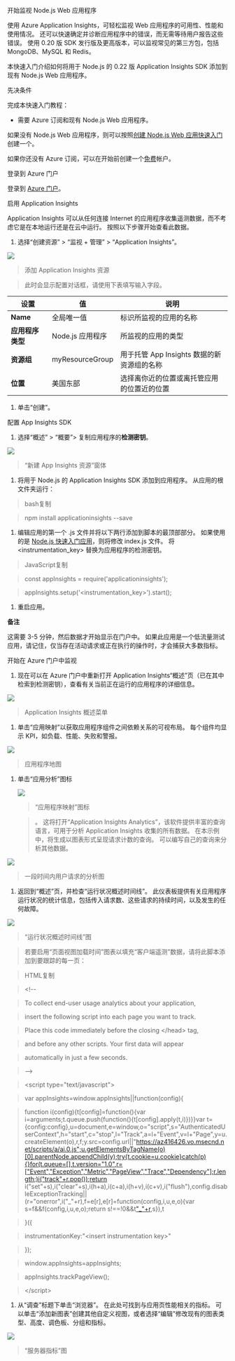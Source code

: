 开始监视 Node.js Web 应用程序

使用 Azure Application Insights，可轻松监视 Web
应用程序的可用性、性能和使用情况。 还可以快速确定并诊断应用程序中的错误，而无需等待用户报告这些错误。 使用
0.20 版 SDK 发行版及更高版本，可以监视常见的第三方包，包括 MongoDB、MySQL 和
Redis。

本快速入门介绍如何将用于 Node.js 的 0.22 版 Application Insights SDK 添加到现有
Node.js Web 应用程序。

先决条件

完成本快速入门教程：

-   需要 Azure 订阅和现有 Node.js Web 应用程序。

如果没有 Node.js Web 应用程序，则可以按照[创建 Node.js Web
应用快速入门](https://docs.microsoft.com/azure/app-service/app-service-web-get-started-nodejs)创建一个。

如果你还没有 Azure
订阅，可以在开始前创建一个[免费](https://azure.microsoft.com/free/)帐户。

登录到 Azure 门户

登录到 [Azure 门户](https://portal.azure.com/)。

启用 Application Insights

Application Insights 可以从任何连接 Internet
的应用程序收集遥测数据，而不考虑它是在本地运行还是在云中运行。 按照以下步骤开始查看此数据。

1.  选择“创建资源” \> “监视 + 管理” \> “Application Insights”。

![](media/82e6e5709f9993a5749423f6aa357740.png)

>   添加 Application Insights 资源

>   此时会显示配置对话框，请使用下表填写输入字段。

| **设置**         | **值**           | **说明**                                   |
|------------------|------------------|--------------------------------------------|
| **Name**         | 全局唯一值       | 标识所监视的应用的名称                     |
| **应用程序类型** | Node.js 应用程序 | 所监视的应用的类型                         |
| **资源组**       | myResourceGroup  | 用于托管 App Insights 数据的新资源组的名称 |
| **位置**         | 美国东部         | 选择离你近的位置或离托管应用的位置近的位置 |

1.  单击“创建”。

配置 App Insights SDK

1.  选择“概述” \> “概要”\> 复制应用程序的**检测密钥**。

![](https://docs.microsoft.com/zh-cn/azure/application-insights/media/app-insights-nodejs-quick-start/001-u.png)

>   “新建 App Insights 资源”窗体

1.  将用于 Node.js 的 Application Insights SDK
    添加到应用程序。 从应用的根文件夹运行：

>   bash复制

>   npm install applicationinsights --save

1.  编辑应用的第一个 .js
    文件并将以下两行添加到脚本的最顶部部分。 如果使用的是 [Node.js
    快速入门应用](https://docs.microsoft.com/azure/app-service/app-service-web-get-started-nodejs)，则将修改
    index.js 文件。 将 \<instrumentation_key\> 替换为应用程序的检测密钥。

>   JavaScript复制

>   const appInsights = require('applicationinsights');

>   appInsights.setup('\<instrumentation_key\>').start();

1.  重启应用。

**备注**

这需要 3-5
分钟，然后数据才开始显示在门户中。 如果此应用是一个低流量测试应用，请记住，仅当存在活动请求或正在执行的操作时，才会捕获大多数指标。

开始在 Azure 门户中监视

1.  现在可以在 Azure 门户中重新打开 Application
    Insights“概述”页（已在其中检索到检测密钥），查看有关当前正在运行的应用程序的详细信息。

![](https://docs.microsoft.com/zh-cn/azure/application-insights/media/app-insights-nodejs-quick-start/003-black.png)

>   Application Insights 概述菜单

1.  单击“应用映射”以获取应用程序组件之间依赖关系的可视布局。 每个组件均显示
    KPI，如负载、性能、失败和警报。

![](https://docs.microsoft.com/zh-cn/azure/application-insights/media/app-insights-nodejs-quick-start/004-black.png)

>   应用程序地图

1.  单击“应用分析”图标 

    ![](https://docs.microsoft.com/zh-cn/azure/application-insights/media/app-insights-nodejs-quick-start/005-black.png)

    >   “应用程序映射”图标

    >   。 这将打开“Application Insights
    >   Analytics”，该软件提供丰富的查询语言，可用于分析 Application Insights
    >   收集的所有数据。 在本示例中，将生成以图表形式呈现请求计数的查询。 可以编写自己的查询来分析其他数据。

![](https://docs.microsoft.com/zh-cn/azure/application-insights/media/app-insights-nodejs-quick-start/007-black.png)

>   一段时间内用户请求的分析图

1.  返回到“概述”页，并检查“运行状况概述时间线”。 此仪表板提供有关应用程序运行状况的统计信息，包括传入请求数、这些请求的持续时间，以及发生的任何故障。

![](https://docs.microsoft.com/zh-cn/azure/application-insights/media/app-insights-nodejs-quick-start/008-black.png)

>   “运行状况概述时间线”图

>   若要启用“页面视图加载时间”图表以填充“客户端遥测”数据，请将此脚本添加到要跟踪的每一页：

>   HTML复制

>   \<!--

>   To collect end-user usage analytics about your application,

>   insert the following script into each page you want to track.

>   Place this code immediately before the closing \</head\> tag,

>   and before any other scripts. Your first data will appear

>   automatically in just a few seconds.

>   \--\>

>   \<script type="text/javascript"\>

>   var appInsights=window.appInsights\|\|function(config){

>   function i(config){t[config]=function(){var
>   i=arguments;t.queue.push(function(){t[config].apply(t,i)})}}var
>   t={config:config},u=document,e=window,o="script",s="AuthenticatedUserContext",h="start",c="stop",l="Track",a=l+"Event",v=l+"Page",y=u.createElement(o),r,f;y.src=config.url\|\|"https://az416426.vo.msecnd.net/scripts/a/ai.0.js";u.getElementsByTagName(o)[0].parentNode.appendChild(y);try{t.cookie=u.cookie}catch(p){}for(t.queue=[],t.version="1.0",r=["Event","Exception","Metric","PageView","Trace","Dependency"];r.length;)i("track"+r.pop());return
>   i("set"+s),i("clear"+s),i(h+a),i(c+a),i(h+v),i(c+v),i("flush"),config.disableExceptionTracking\|\|(r="onerror",i("_"+r),f=e[r],e[r]=function(config,i,u,e,o){var
>   s=f\&&f(config,i,u,e,o);return s!==!0&&t["_"+r](config,i,u,e,o),s}),t

>   }({

>   instrumentationKey:"\<insert instrumentation key\>"

>   });

>   window.appInsights=appInsights;

>   appInsights.trackPageView();

>   \</script\>

1.  从“调查”标题下单击“浏览器”。 在此处可找到与应用页性能相关的指标。 可以单击“添加新图表”创建其他自定义视图，或者选择“编辑”修改现有的图表类型、高度、调色板、分组和指标。

![](https://docs.microsoft.com/zh-cn/azure/application-insights/media/app-insights-nodejs-quick-start/009-black.png)

>   “服务器指标”图
